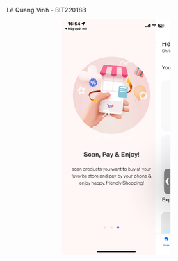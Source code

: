 Lê Quang Vinh - BIT220188
<p align="center">  <img src="ket-qua-bai8.3.jpg" alt="ket-qua-bai8.3.jpg" width="250"/>
</p>
